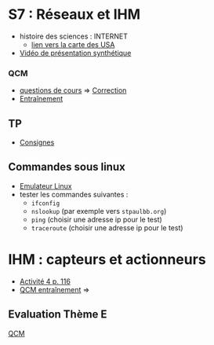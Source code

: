 # S7 : Réseaux et IHM
* histoire des sciences : INTERNET
  * [lien vers la carte des USA](https://www.cahier-nsi.fr/livecsvmap3/)
* [Vidéo de présentation synthétique](https://www.youtube.com/watch?v=U6Uqf5xsaSI)
### QCM
* [questions de cours](https://genumsi.inria.fr/qcm.php?h=3c341c2702a41e89314fa023123e6686) => [Correction](https://genumsi.inria.fr/qcm-corrige.php?cle=MTgyMDsxODIxOzE4MjI7MTgyNTsxODMyOzE4MzE7MTgzMDsxODI5)
* [Entraînement](https://genumsi.inria.fr/qcm.php?h=42c51d98596a9e7cebd43bb55e731a60)
## TP
* [Consignes](https://github.com/thfruchart/1nsi/blob/main/S7/NSI_Reseaux_Filius.pdf)
## Commandes sous linux
* [Emulateur Linux](https://bellard.org/jslinux/vm.html?url=https://bellard.org/jslinux/buildroot-x86.cfg)
* tester les commandes suivantes : 
  * `ifconfig`
  * `nslookup` (par exemple vers `stpaulbb.org`)
  * `ping` (choisir une adresse ip pour le test)
  * `traceroute` (choisir une adresse ip pour le test)

# IHM : capteurs et actionneurs
* [Activité 4 p. 116](https://www.cahier-nsi.fr/IHM/)
* [QCM entraînement](https://genumsi.inria.fr/qcm.php?h=d0109ac22daa5d746e4d3a6be62eb0c5) => [](https://genumsi.inria.fr/qcm-corrige.php?cle=NjQ2OzY4Njs4MTU7ODU1Ozk4MzsxMDY3OzExMTA=) 

## Evaluation Thème E
[QCM](https://genumsi.inria.fr/qcm.php?h=7a123d130aa0090fe12f02cc16066b0d)
